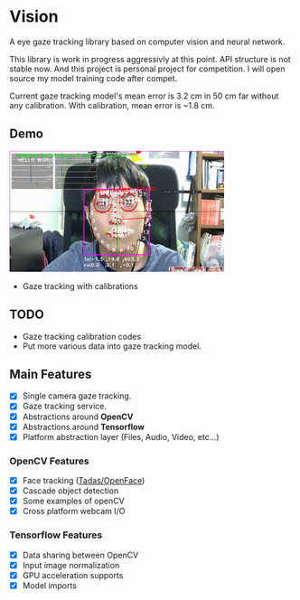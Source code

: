 # Vision
A eye gaze tracking library based on computer vision and neural network. 

This library is work in progress aggressivly at this point. API structure is not stable now. And this project is personal project for competition. I will open source my model training code after compet.

Current gaze tracking model's mean error is 3.2 cm in 50 cm far without any calibration. With calibration, mean error is ~1.8 cm.

## Demo
![](Web/gazedemo.gif)

- Gaze tracking with calibrations

## TODO
- Gaze tracking calibration codes
- Put more various data into gaze tracking model.

## Main Features
- [x] Single camera gaze tracking.
- [x] Gaze tracking service.
- [x] Abstractions around **OpenCV**
- [x] Abstractions around **Tensorflow**
- [x] Platform abstraction layer (Files, Audio, Video, etc...)

### OpenCV Features
- [x] Face tracking ([Tadas/OpenFace](https://github.com/TadasBaltrusaitis/OpenFace))
- [x] Cascade object detection
- [x] Some examples of openCV
- [x] Cross platform webcam I/O

### Tensorflow Features
- [x] Data sharing between OpenCV
- [x] Input image normalization
- [x] GPU acceleration supports
- [x] Model imports
